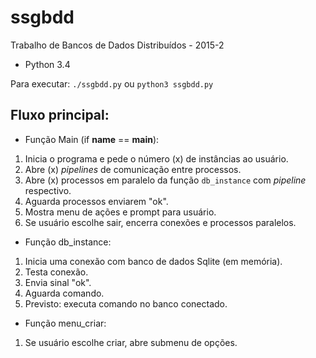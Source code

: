 # ssgbdd
Trabalho de Bancos de Dados Distribuídos - 2015-2

- Python 3.4

Para executar: `./ssgbdd.py` ou `python3 ssgbdd.py`


## Fluxo principal:

* Função Main (if __name__ == __main__):
1. Inicia o programa e pede o número (x) de instâncias ao usuário.
1. Abre (x) _pipelines_ de comunicação entre processos.
1. Abre (x) processos em paralelo da função `db_instance` com _pipeline_ respectivo.
1. Aguarda processos enviarem "ok".
1. Mostra menu de ações e prompt para usuário.
1. Se usuário escolhe sair, encerra conexões e processos paralelos.

* Função db_instance:
1. Inicia uma conexão com banco de dados Sqlite (em memória).
1. Testa conexão.
1. Envia sinal "ok".
1. Aguarda comando.
1. Previsto: executa comando no banco conectado.

* Função menu_criar:
1. Se usuário escolhe criar, abre submenu de opções.
